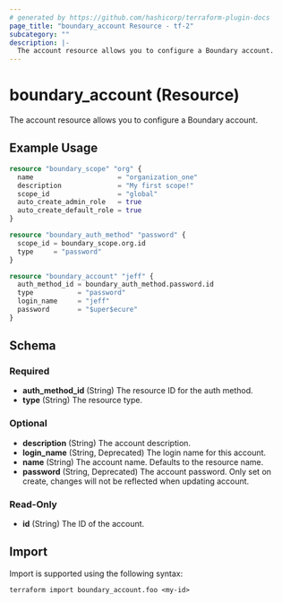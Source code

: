 ```yaml
---
# generated by https://github.com/hashicorp/terraform-plugin-docs
page_title: "boundary_account Resource - tf-2"
subcategory: ""
description: |-
  The account resource allows you to configure a Boundary account.
---
```


# boundary_account (Resource)

The account resource allows you to configure a Boundary account.

## Example Usage

```terraform
resource "boundary_scope" "org" {
  name                     = "organization_one"
  description              = "My first scope!"
  scope_id                 = "global"
  auto_create_admin_role   = true
  auto_create_default_role = true
}

resource "boundary_auth_method" "password" {
  scope_id = boundary_scope.org.id
  type     = "password"
}

resource "boundary_account" "jeff" {
  auth_method_id = boundary_auth_method.password.id
  type           = "password"
  login_name     = "jeff"
  password       = "$uper$ecure"
}
```

<!-- schema generated by tfplugindocs -->
## Schema

### Required

- **auth_method_id** (String) The resource ID for the auth method.
- **type** (String) The resource type.

### Optional

- **description** (String) The account description.
- **login_name** (String, Deprecated) The login name for this account.
- **name** (String) The account name. Defaults to the resource name.
- **password** (String, Deprecated) The account password. Only set on create, changes will not be reflected when updating account.

### Read-Only

- **id** (String) The ID of the account.

## Import

Import is supported using the following syntax:

```shell
terraform import boundary_account.foo <my-id>
```
